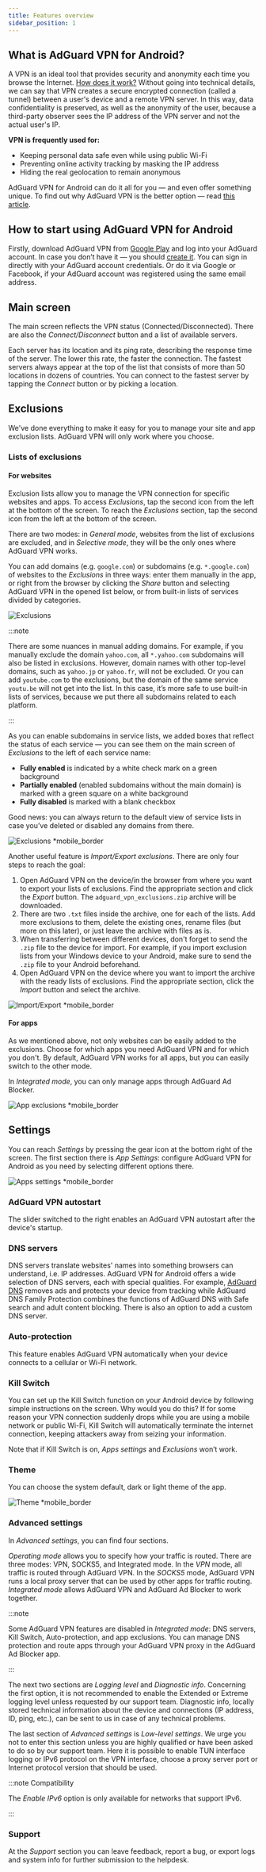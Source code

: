 ```yaml
---
title: Features overview
sidebar_position: 1
---
```


## What is AdGuard VPN for Android?

A VPN is an ideal tool that provides security and anonymity each time you browse the Internet. [How does it work?](/general/how-vpn-works) Without going into technical details, we can say that VPN creates a secure encrypted connection (called a tunnel) between a user's device and a remote VPN server. In this way, data confidentiality is preserved, as well as the anonymity of the user, because a third-party observer sees the IP address of the VPN server and not the actual user's IP.

**VPN is frequently used for:**

- Keeping personal data safe even while using public Wi-Fi
- Preventing online activity tracking by masking the IP address
- Hiding the real geolocation to remain anonymous

AdGuard VPN for Android can do it all for you — and even offer something unique. To find out why AdGuard VPN is the better option — read [this article](/general/why-adguard-vpn).

## How to start using AdGuard VPN for Android

Firstly, download AdGuard VPN from [Google Play](https://play.google.com/store/apps/details?id=com.adguard.vpn) and log into your AdGuard account. In case you don’t have it — you should [create it](https://auth.adguard.com/login.html). You can sign in directly with your AdGuard account credentials. Or do it via Google or Facebook, if your AdGuard account was registered using the same email address.

## Main screen

The main screen reflects the VPN status (Connected/Disconnected). There are also the *Connect/Disconnect* button and a list of available servers.

Each server has its location and its ping rate, describing the response time of the server. The lower this rate, the faster the connection. The fastest servers always appear at the top of the list that consists of more than 50 locations in dozens of countries. You can connect to the fastest server by tapping the *Connect* button or by picking a location.

## Exclusions

We've done everything to make it easy for you to manage your site and app exclusion lists. AdGuard VPN will only work where you choose.

### Lists of exclusions

#### For websites

Exclusion lists allow you to manage the VPN connection for specific websites and apps. To access *Exclusions*, tap the second icon from the left at the bottom of the screen. To reach the *Exclusions* section, tap the second icon from the left at the bottom of the screen.

There are two modes: in *General mode*, websites from the list of exclusions are excluded, and in *Selective mode*, they will be the only ones where AdGuard VPN works.

You can add domains (e.g. `google.com`) or subdomains (e.g. `*.google.com`) of websites to the *Exclusions* in three ways: enter them manually in the app, or right from the browser by clicking the *Share* button and selecting AdGuard VPN in the opened list below, or from built-in lists of services divided by categories.

![Exclusions](https://cdn.adguardvpn.com/public/Adguard/kb/VPN/Screenshots/add_site_android.jpg)

:::note

There are some nuances in manual adding domains. For example, if you manually exclude the domain `yahoo.com`, all `*.yahoo.com` subdomains will also be listed in exclusions. However, domain names with other top-level domains, such as `yahoo.jp` or `yahoo.fr`, will not be excluded. Or you can add `youtube.com` to the exclusions, but the domain of the same service `youtu.be` will not get into the list. In this case, it’s more safe to use built-in lists of services, because we put there all subdomains related to each platform.

:::

As you can enable subdomains in service lists, we added boxes that reflect the status of each service — you can see them on the main screen of *Exclusions* to the left of each service name:

- **Fully enabled** is indicated by a white check mark on a green background
- **Partially enabled** (enabled subdomains without the main domain) is marked with a green square on a white background
- **Fully disabled** is marked with a blank checkbox

 Good news: you can always return to the default view of service lists in case you’ve deleted or disabled any domains from there.

![Exclusions *mobile_border](https://cdn.adguardvpn.com/content/kb/vpn/android/statuses.png)

Another useful feature is *Import/Export exclusions*. There are only four steps to reach the goal:

1. Open AdGuard VPN on the device/in the browser from where you want to export your lists of exclusions. Find the appropriate section and click the *Export* button. The `adguard_vpn_exclusions.zip` archive will be downloaded.
2. There are two `.txt` files inside the archive, one for each of the lists. Add more exclusions to them, delete the existing ones, rename files (but more on this later), or just leave the archive with files as is.
3. When transferring between different devices, don't forget to send the `.zip` file to the device for import. For example, if you import exclusion lists from your Windows device to your Android, make sure to send the `.zip` file to your Android beforehand.
4. Open AdGuard VPN on the device where you want to import the archive with the ready lists of exclusions. Find the appropriate section, click the *Import* button and select the archive.

![Import/Export *mobile_border](https://cdn.adguardvpn.com/content/kb/vpn/android/imp-exp.png)

#### For apps

As we mentioned above, not only websites can be easily added to the exclusions. Choose for which apps you need AdGuard VPN and for which you don't. By default, AdGuard VPN works for all apps, but you can easily switch to the other mode.

In *Integrated mode*, you can only manage apps through AdGuard Ad Blocker.

![App exclusions *mobile_border](https://cdn.adguardvpn.com/content/kb/vpn/android/apps_settings.png)

## Settings

You can reach *Settings* by pressing the gear icon at the bottom right of the screen. The first section there is *App Settings*: configure AdGuard VPN for Android as you need by selecting different options there.

![Apps settings *mobile_border](https://cdn.adguardvpn.com/content/kb/vpn/android/app_settings.png)

### AdGuard VPN autostart

The slider switched to the right enables an AdGuard VPN autostart after the device's startup.

### DNS servers

DNS servers translate websites' names into something browsers can understand, i.e. IP addresses. AdGuard VPN for Android offers a wide selection of DNS servers, each with special qualities. For example, [AdGuard DNS](https://adguard-dns.io/kb/) removes ads and protects your device from tracking while AdGuard DNS Family Protection combines the functions of AdGuard DNS with Safe search and adult content blocking. There is also an option to add a custom DNS server.

### Auto-protection

This feature enables AdGuard VPN automatically when your device connects to a cellular or Wi-Fi network.

### Kill Switch

You can set up the Kill Switch function on your Android device by following simple instructions on the screen. Why would you do this? If for some reason your VPN connection suddenly drops while you are using a mobile network or public Wi-Fi, Kill Switch will automatically terminate the internet connection, keeping attackers away from seizing your information.

Note that if Kill Switch is on, *Apps settings* and *Exclusions* won’t work.

### Theme

You can choose the system default, dark or light theme of the app.

![Theme *mobile_border](https://cdn.adguardvpn.com/content/kb/vpn/android/theme-light-dark.png)

### Advanced settings

In *Advanced settings*, you can find four sections.

*Operating mode* allows you to specify how your traffic is routed. There are three modes: VPN, SOCKS5, and Integrated mode. In the *VPN* mode, all traffic is routed through AdGuard VPN. In the *SOCKS5* mode, AdGuard VPN runs a local proxy server that can be used by other apps for traffic routing. *Integrated mode* allows AdGuard VPN and AdGuard Ad Blocker to work together.

:::note

Some AdGuard VPN features are disabled in *Integrated mode*: DNS servers, Kill Switch, Auto-protection, and app exclusions. You can manage DNS protection and route apps through your AdGuard VPN proxy in the AdGuard Ad Blocker app.

:::

The next two sections are *Logging level* and *Diagnostic info*. Concerning the first option, it is not recommended to enable the Extended or Extreme logging level unless requested by our support team. Diagnostic info, locally stored technical information about the device and connections (IP address, ID, ping, etc.), can be sent to us in case of any technical problems.

The last section of *Advanced settings* is *Low-level settings*. We urge you not to enter this section unless you are highly qualified or have been asked to do so by our support team. Here it is possible to enable TUN interface logging or IPv6 protocol on the VPN interface, choose a proxy server port or Internet protocol version that should be used.

:::note Compatibility

The *Enable IPv6* option is only available for networks that support IPv6.

:::

### Support

At the *Support* section you can leave feedback, report a bug, or export logs and system info for further submission to the helpdesk.
